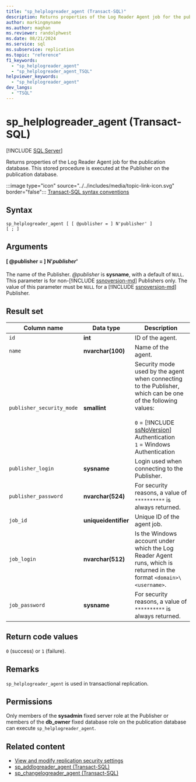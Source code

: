```yaml
---
title: "sp_helplogreader_agent (Transact-SQL)"
description: Returns properties of the Log Reader Agent job for the publication database.
author: markingmyname
ms.author: maghan
ms.reviewer: randolphwest
ms.date: 08/21/2024
ms.service: sql
ms.subservice: replication
ms.topic: "reference"
f1_keywords:
  - "sp_helplogreader_agent"
  - "sp_helplogreader_agent_TSQL"
helpviewer_keywords:
  - "sp_helplogreader_agent"
dev_langs:
  - "TSQL"
---
```

# sp_helplogreader_agent (Transact-SQL)

[!INCLUDE [SQL Server](../../includes/applies-to-version/sqlserver.md)]

Returns properties of the Log Reader Agent job for the publication database. This stored procedure is executed at the Publisher on the publication database.

:::image type="icon" source="../../includes/media/topic-link-icon.svg" border="false"::: [Transact-SQL syntax conventions](../../t-sql/language-elements/transact-sql-syntax-conventions-transact-sql.md)

## Syntax

```syntaxsql
sp_helplogreader_agent [ [ @publisher = ] N'publisher' ]
[ ; ]
```

## Arguments

#### [ @publisher = ] N'*publisher*'

The name of the Publisher. *@publisher* is **sysname**, with a default of `NULL`. This parameter is for non-[!INCLUDE [ssnoversion-md](../../includes/ssnoversion-md.md)] Publishers only. The value of this parameter must be `NULL` for a [!INCLUDE [ssnoversion-md](../../includes/ssnoversion-md.md)] Publisher.

## Result set

| Column name | Data type | Description |
| --- | --- | --- |
| `id` | **int** | ID of the agent. |
| `name` | **nvarchar(100)** | Name of the agent. |
| `publisher_security_mode` | **smallint** | Security mode used by the agent when connecting to the Publisher, which can be one of the following values:<br /><br />`0` = [!INCLUDE [ssNoVersion](../../includes/ssnoversion-md.md)] Authentication<br />`1` = Windows Authentication |
| `publisher_login` | **sysname** | Login used when connecting to the Publisher. |
| `publisher_password` | **nvarchar(524)** | For security reasons, a value of `**********` is always returned. |
| `job_id` | **uniqueidentifier** | Unique ID of the agent job. |
| `job_login` | **nvarchar(512)** | Is the Windows account under which the Log Reader Agent runs, which is returned in the format `<domain>\<username>`. |
| `job_password` | **sysname** | For security reasons, a value of `**********` is always returned. |

## Return code values

`0` (success) or `1` (failure).

## Remarks

`sp_helplogreader_agent` is used in transactional replication.

## Permissions

Only members of the **sysadmin** fixed server role at the Publisher or members of the **db_owner** fixed database role on the publication database can execute `sp_helplogreader_agent`.

## Related content

- [View and modify replication security settings](../replication/security/view-and-modify-replication-security-settings.md)
- [sp_addlogreader_agent (Transact-SQL)](sp-addlogreader-agent-transact-sql.md)
- [sp_changelogreader_agent (Transact-SQL)](sp-changelogreader-agent-transact-sql.md)
